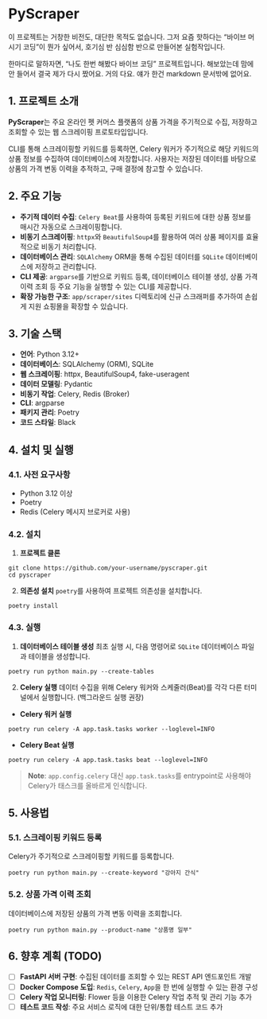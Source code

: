# PyScraper

이 프로젝트는 거창한 비전도, 대단한 목적도 없습니다.
그저 요즘 핫하다는 “바이브 머시기 코딩”이 뭔가 싶어서,
호기심 반 심심함 반으로 만들어본 실험작입니다.

한마디로 말하자면, “나도 한번 해봤다 바이브 코딩” 프로젝트입니다.
해보았는데 맘에 안 들어서 결국 제가 다시 짰어요. 거의 다요. 
얘가 한건 markdown 문서밖에 없어요.

## 1. 프로젝트 소개

**PyScraper**는 주요 온라인 펫 커머스 플랫폼의 상품 가격을 주기적으로 수집, 저장하고 조회할 수 있는 웹 스크레이핑 프로토타입입니다.

CLI를 통해 스크레이핑할 키워드를 등록하면, Celery 워커가 주기적으로 해당 키워드의 상품 정보를 수집하여 데이터베이스에 저장합니다. 사용자는 저장된 데이터를 바탕으로 상품의 가격 변동 이력을 추적하고, 구매 결정에 참고할 수 있습니다.

## 2. 주요 기능

- **주기적 데이터 수집**: `Celery Beat`를 사용하여 등록된 키워드에 대한 상품 정보를 매시간 자동으로 스크레이핑합니다.
- **비동기 스크레이핑**: `httpx`와 `BeautifulSoup4`를 활용하여 여러 상품 페이지를 효율적으로 비동기 처리합니다.
- **데이터베이스 관리**: `SQLAlchemy` ORM을 통해 수집된 데이터를 `SQLite` 데이터베이스에 저장하고 관리합니다.
- **CLI 제공**: `argparse`를 기반으로 키워드 등록, 데이터베이스 테이블 생성, 상품 가격 이력 조회 등 주요 기능을 실행할 수 있는 CLI를 제공합니다.
- **확장 가능한 구조**: `app/scraper/sites` 디렉토리에 신규 스크래퍼를 추가하여 손쉽게 지원 쇼핑몰을 확장할 수 있습니다.

## 3. 기술 스택

- **언어**: Python 3.12+
- **데이터베이스**: SQLAlchemy (ORM), SQLite
- **웹 스크레이핑**: httpx, BeautifulSoup4, fake-useragent
- **데이터 모델링**: Pydantic
- **비동기 작업**: Celery, Redis (Broker)
- **CLI**: argparse
- **패키지 관리**: Poetry
- **코드 스타일**: Black

## 4. 설치 및 실행

### 4.1. 사전 요구사항

- Python 3.12 이상
- Poetry
- Redis (Celery 메시지 브로커로 사용)

### 4.2. 설치

1. **프로젝트 클론**

```shell
git clone https://github.com/your-username/pyscraper.git
cd pyscraper
```

2. **의존성 설치**
   `poetry`를 사용하여 프로젝트 의존성을 설치합니다.

```shell
poetry install
```

### 4.3. 실행

1. **데이터베이스 테이블 생성**
   최초 실행 시, 다음 명령어로 `SQLite` 데이터베이스 파일과 테이블을 생성합니다.

```shell
poetry run python main.py --create-tables
```

2. **Celery 실행**
   데이터 수집을 위해 Celery 워커와 스케줄러(Beat)를 각각 다른 터미널에서 실행합니다. (백그라운드 실행 권장)

- **Celery 워커 실행**

 ```shell
 poetry run celery -A app.task.tasks worker --loglevel=INFO
 ```

- **Celery Beat 실행**

 ```shell
 poetry run celery -A app.task.tasks beat --loglevel=INFO
 ```

> **Note**: `app.config.celery` 대신 `app.task.tasks`를 entrypoint로 사용해야 Celery가 태스크를 올바르게 인식합니다.

## 5. 사용법

### 5.1. 스크레이핑 키워드 등록

Celery가 주기적으로 스크레이핑할 키워드를 등록합니다.

```shell
poetry run python main.py --create-keyword "강아지 간식"
```

### 5.2. 상품 가격 이력 조회

데이터베이스에 저장된 상품의 가격 변동 이력을 조회합니다.

```shell
poetry run python main.py --product-name "상품명 일부"
```

## 6. 향후 계획 (TODO)

- [ ] **FastAPI 서버 구현**: 수집된 데이터를 조회할 수 있는 REST API 엔드포인트 개발
- [ ] **Docker Compose 도입**: `Redis`, `Celery`, `App`을 한 번에 실행할 수 있는 환경 구성
- [ ] **Celery 작업 모니터링**: Flower 등을 이용한 Celery 작업 추적 및 관리 기능 추가
- [ ] **테스트 코드 작성**: 주요 서비스 로직에 대한 단위/통합 테스트 코드 추가
